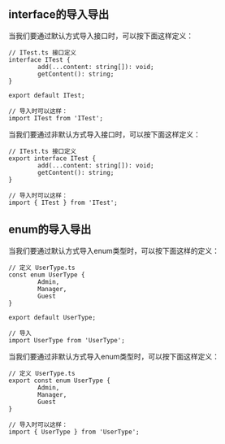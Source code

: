 ## interface的导入导出

当我们要通过默认方式导入接口时，可以按下面这样定义：

```tsx
// ITest.ts 接口定义
interface ITest {
		add(...content: string[]): void;
		getContent(): string;
}

export default ITest;

// 导入时可以这样：
import ITest from 'ITest';
```

当我们要通过非默认方式导入接口时，可以按下面这样定义：

```tsx
// ITest.ts 接口定义
export interface ITest {
		add(...content: string[]): void;
		getContent(): string;
}

// 导入时可以这样：
import { ITest } from 'ITest';
```

## enum的导入导出

当我们要通过默认方式导入enum类型时，可以按下面这样的定义：

```tsx
// 定义 UserType.ts
const enum UserType {
		Admin,
		Manager,
		Guest
}

export default UserType;

// 导入
import UserType from 'UserType';
```

当我们要通过非默认方式导入enum类型时，可以按下面这样定义：

```tsx
// 定义 UserType.ts
export const enum UserType {
		Admin,
		Manager,
		Guest
}

// 导入时可以这样：
import { UserType } from 'UserType';
```